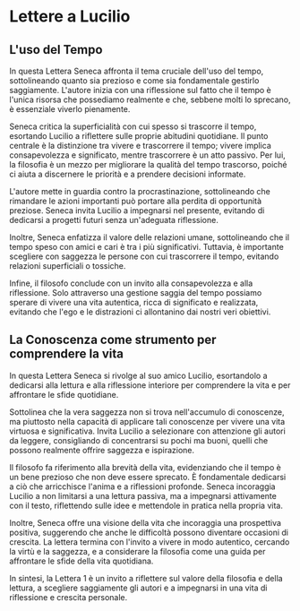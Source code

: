 # Lettere a Lucilio

## L'uso del Tempo

In questa Lettera Seneca affronta il tema cruciale dell'uso del tempo, sottolineando quanto sia prezioso e come sia fondamentale gestirlo saggiamente. L'autore inizia con una riflessione sul fatto che il tempo è l'unica risorsa che possediamo realmente e che, sebbene molti lo sprecano, è essenziale viverlo pienamente.

Seneca critica la superficialità con cui spesso si trascorre il tempo, esortando Lucilio a riflettere sulle proprie abitudini quotidiane. Il punto centrale è la distinzione tra vivere e trascorrere il tempo; vivere implica consapevolezza e significato, mentre trascorrere è un atto passivo. Per lui, la filosofia è un mezzo per migliorare la qualità del tempo trascorso, poiché ci aiuta a discernere le priorità e a prendere decisioni informate.

L'autore mette in guardia contro la procrastinazione, sottolineando che rimandare le azioni importanti può portare alla perdita di opportunità preziose. Seneca invita Lucilio a impegnarsi nel presente, evitando di dedicarsi a progetti futuri senza un'adeguata riflessione.

Inoltre, Seneca enfatizza il valore delle relazioni umane, sottolineando che il tempo speso con amici e cari è tra i più significativi. Tuttavia, è importante scegliere con saggezza le persone con cui trascorrere il tempo, evitando relazioni superficiali o tossiche.

Infine, il filosofo conclude con un invito alla consapevolezza e alla riflessione. Solo attraverso una gestione saggia del tempo possiamo sperare di vivere una vita autentica, ricca di significato e realizzata, evitando che l'ego e le distrazioni ci allontanino dai nostri veri obiettivi.

## La Conoscenza come strumento per comprendere la vita

In questa Lettera Seneca si rivolge al suo amico Lucilio, esortandolo a dedicarsi alla lettura e alla riflessione interiore per comprendere la vita e per affrontare le sfide quotidiane.

Sottolinea che la vera saggezza non si trova nell'accumulo di conoscenze, ma piuttosto nella capacità di applicare tali conoscenze per vivere una vita virtuosa e significativa. Invita Lucilio a selezionare con attenzione gli autori da leggere, consigliando di concentrarsi su pochi ma buoni, quelli che possono realmente offrire saggezza e ispirazione.

Il filosofo fa riferimento alla brevità della vita, evidenziando che il tempo è un bene prezioso che non deve essere sprecato. È fondamentale dedicarsi a ciò che arricchisce l'anima e a riflessioni profonde. Seneca incoraggia Lucilio a non limitarsi a una lettura passiva, ma a impegnarsi attivamente con il testo, riflettendo sulle idee e mettendole in pratica nella propria vita.

Inoltre, Seneca offre una visione della vita che incoraggia una prospettiva positiva, suggerendo che anche le difficoltà possono diventare occasioni di crescita. La lettera termina con l'invito a vivere in modo autentico, cercando la virtù e la saggezza, e a considerare la filosofia come una guida per affrontare le sfide della vita quotidiana.

In sintesi, la Lettera 1 è un invito a riflettere sul valore della filosofia e della lettura, a scegliere saggiamente gli autori e a impegnarsi in una vita di riflessione e crescita personale.










